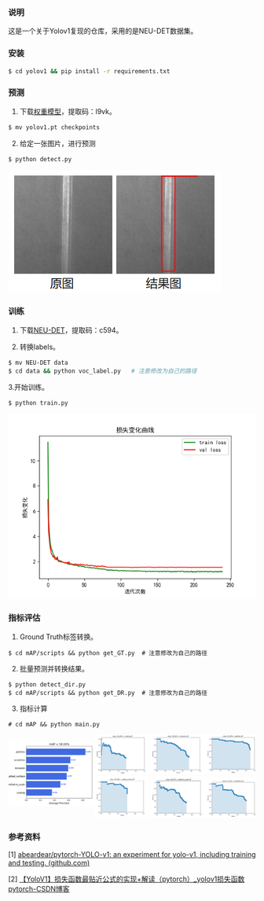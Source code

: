 ### 说明

这是一个关于Yolov1复现的仓库，采用的是NEU-DET数据集。

### 安装

```bash
$ cd yolov1 && pip install -r requirements.txt
```

### 预测

1. 下载[权重模型](https://pan.baidu.com/s/1F5MkhRt1kIzM7cuGzEQmwg )，提取码：l9vk。

```bash
$ mv yolov1.pt checkpoints
```

2. 给定一张图片，进行预测

```bash
$ python detect.py 
```

<img src="resources/result.png" alt="result"  />

### 训练

1. 下载[NEU-DET](https://pan.baidu.com/s/1oPrXmDLKdxzcgRsHYndzPQ )，提取码：c594。

2. 转换labels。

```bash
$ mv NEU-DET data
$ cd data && python voc_label.py   # 注意修改为自己的路径
```

3.开始训练。

```
$ python train.py
```

![loss](resources/loss.png)

### 指标评估

1. Ground Truth标签转换。

```
$ cd mAP/scripts && python get_GT.py  # 注意修改为自己的路径
```

2. 批量预测并转换结果。

```
$ python detect_dir.py
$ cd mAP/scripts && python get_DR.py  # 注意修改为自己的路径  
```

3. 指标计算

```
# cd mAP && python main.py
```

![mAP](resources/mAP.png)

### 参考资料

[1] [abeardear/pytorch-YOLO-v1: an experiment for yolo-v1, including training and testing. (github.com)](https://github.com/abeardear/pytorch-YOLO-v1)

[2] [【YoloV1】损失函数最贴近公式的实现+解读（pytorch）_yolov1损失函数 pytorch-CSDN博客](https://blog.csdn.net/Jiangnan_Cai/article/details/132192813)

